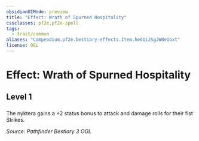 ```yaml
---
obsidianUIMode: preview
title: "Effect: Wrath of Spurned Hospitality"
cssclasses: pf2e,pf2e-spell
tags:
  - trait/common
aliases: "Compendium.pf2e.bestiary-effects.Item.he0QiJSgJWNeIoxt"
license: OGL
---
```

# Effect: Wrath of Spurned Hospitality
## Level 1
### 






The nyktera gains a +2 status bonus to attack and damage rolls for their fist Strikes.

*Source: Pathfinder Bestiary 3*
*OGL*